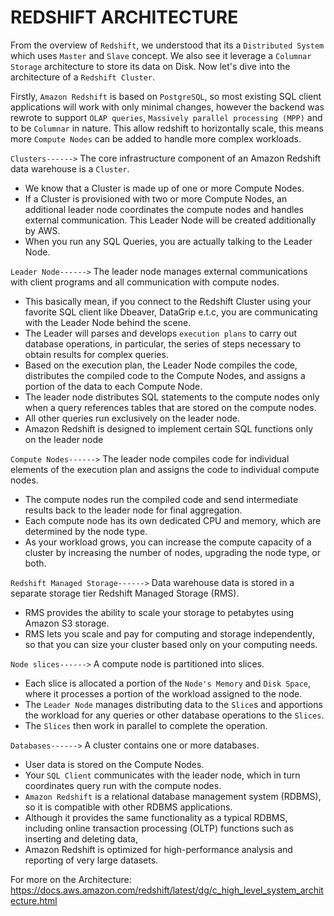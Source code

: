 # REDSHIFT ARCHITECTURE
From the overview of `Redshift`, we understood that its a `Distributed System` which uses `Master` and `Slave` concept.
We also see it leverage a `Columnar Storage` architecture to store its data on Disk.
Now let's dive into the architecture of a `Redshift Cluster`. 

Firstly, `Amazon Redshift` is based on `PostgreSQL`, so most existing SQL client applications will work with 
only minimal changes, however the backend was rewrote to support `OLAP queries`, `Massively parallel processing (MPP)`
and to be `Columnar` in nature. This allow redshift to horizontally scale, this means more `Compute Nodes` can be added 
to handle more complex workloads.

`Clusters------>` The core infrastructure component of an Amazon Redshift data warehouse is a `Cluster`.
- We know that a Cluster is made up of one or more Compute Nodes.
- If a Cluster is provisioned with two or more Compute Nodes, an additional leader node coordinates the compute nodes and handles external communication. This Leader Node will be created additionally by AWS.
- When you run any SQL Queries, you are actually talking to the Leader Node.

`Leader Node------>` The leader node manages external communications with client programs and all communication with compute nodes.
- This basically mean, if you connect to the Redshift Cluster using your favorite SQL client like Dbeaver, DataGrip e.t.c, you are communicating with the Leader Node behind the scene.
- The Leader will parses and develops `execution plans` to carry out database operations, in particular, the series of steps necessary to obtain results for complex queries.
- Based on the execution plan, the Leader Node compiles the code, distributes the compiled code to the Compute Nodes, and assigns a portion of the data to each Compute Node.
- The leader node distributes SQL statements to the compute nodes only when a query references tables that are stored on the compute nodes.
- All other queries run exclusively on the leader node.
- Amazon Redshift is designed to implement certain SQL functions only on the leader node

`Compute Nodes------>` The leader node compiles code for individual elements of the execution plan and assigns the code to individual compute nodes. 
- The compute nodes run the compiled code and send intermediate results back to the leader node for final aggregation.
- Each compute node has its own dedicated CPU and memory, which are determined by the node type.
- As your workload grows, you can increase the compute capacity of a cluster by increasing the number of nodes, upgrading the node type, or both.

`Redshift Managed Storage------>` Data warehouse data is stored in a separate storage tier Redshift Managed Storage (RMS). 
- RMS provides the ability to scale your storage to petabytes using Amazon S3 storage.
- RMS lets you scale and pay for computing and storage independently, so that you can size your cluster based only on your computing needs.

`Node slices------>` A compute node is partitioned into slices. 
- Each slice is allocated a portion of the `Node's Memory` and `Disk Space`, where it processes a portion of the workload assigned to the node.
- The `Leader Node` manages distributing data to the `Slice`s and apportions the workload for any queries or other database operations to the `Slices`.
- The `Slices` then work in parallel to complete the operation.

`Databases------>` A cluster contains one or more databases. 
- User data is stored on the Compute Nodes.
- Your `SQL Client` communicates with the leader node, which in turn coordinates query run with the compute nodes.
- `Amazon Redshift` is a relational database management system (RDBMS), so it is compatible with other RDBMS applications.
- Although it provides the same functionality as a typical RDBMS, including online transaction processing (OLTP) functions such as inserting and deleting data,
- Amazon Redshift is optimized for high-performance analysis and reporting of very large datasets.

For more on the Architecture: https://docs.aws.amazon.com/redshift/latest/dg/c_high_level_system_architecture.html

